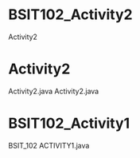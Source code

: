 # BSIT102_Activity2
Activity2
# Activity2
Activity2.java
Activity2.java
# BSIT102_Activity1
BSIT_102 ACTIVITY1.java
